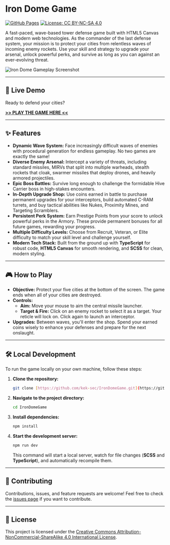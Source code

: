 # Iron Dome Game

[![GitHub Pages](https://img.shields.io/badge/Play%20Now-Live%20Demo-brightgreen?style=for-the-badge&logo=github)](https://kek-sec.github.io/IronDomeGame/)
[![License: CC BY-NC-SA 4.0](https://img.shields.io/badge/License-CC%20BY--NC--SA%204.0-lightgrey.svg?style=for-the-badge)](https://creativecommons.org/licenses/by-nc-sa/4.0/)

A fast-paced, wave-based tower defense game built with HTML5 Canvas and modern web technologies. As the commander of the last defense system, your mission is to protect your cities from relentless waves of incoming enemy rockets. Use your skill and strategy to upgrade your arsenal, unlock powerful perks, and survive as long as you can against an ever-evolving threat.

![Iron Dome Gameplay Screenshot](https://i.imgur.com/X0PJqPF.png)

---

## 🚀 Live Demo

Ready to defend your cities?

[**>> PLAY THE GAME HERE <<**](https://kek-sec.github.io/IronDomeGame/)

---

## ✨ Features

* **Dynamic Wave System:** Face increasingly difficult waves of enemies with procedural generation for endless gameplay. No two games are exactly the same!
* **Diverse Enemy Arsenal:** Intercept a variety of threats, including standard missiles, MIRVs that split into multiple warheads, stealth rockets that cloak, swarmer missiles that deploy drones, and heavily armored projectiles.
* **Epic Boss Battles:** Survive long enough to challenge the formidable Hive Carrier boss in high-stakes encounters.
* **In-Depth Upgrade Shop:** Use coins earned in battle to purchase permanent upgrades for your interceptors, build automated C-RAM turrets, and buy tactical abilities like Nukes, Proximity Mines, and Targeting Scramblers.
* **Persistent Perk System:** Earn Prestige Points from your score to unlock powerful perks in the Armory. These provide permanent bonuses for all future games, rewarding your progress.
* **Multiple Difficulty Levels:** Choose from Recruit, Veteran, or Elite difficulty to match your skill level and challenge yourself.
* **Modern Tech Stack:** Built from the ground up with **TypeScript** for robust code, **HTML5 Canvas** for smooth rendering, and **SCSS** for clean, modern styling.

---

## 🎮 How to Play

* **Objective:** Protect your five cities at the bottom of the screen. The game ends when all of your cities are destroyed.
* **Controls:**
    * **Aim:** Move your mouse to aim the central missile launcher.
    * **Target & Fire:** Click on an enemy rocket to select it as a target. Your reticle will lock on. Click again to launch an interceptor.
* **Upgrades:** Between waves, you'll enter the shop. Spend your earned coins wisely to enhance your defenses and prepare for the next onslaught.

---

## 🛠️ Local Development

To run the game locally on your own machine, follow these steps:

1.  **Clone the repository:**
    ```bash
    git clone [https://github.com/kek-sec/IronDomeGame.git](https://github.com/kek-sec/IronDomeGame.git)
    ```
2.  **Navigate to the project directory:**
    ```bash
    cd IronDomeGame
    ```
3.  **Install dependencies:**
    ```bash
    npm install
    ```
4.  **Start the development server:**
    ```bash
    npm run dev
    ```
    This command will start a local server, watch for file changes (**SCSS** and **TypeScript**), and automatically recompile them.

---

## 🤝 Contributing

Contributions, issues, and feature requests are welcome! Feel free to check the [issues page](https://github.com/kek-sec/IronDomeGame/issues) if you want to contribute.

---

## 📜 License

This project is licensed under the [Creative Commons Attribution-NonCommercial-ShareAlike 4.0 International License](https://creativecommons.org/licenses/by-nc-sa/4.0/).